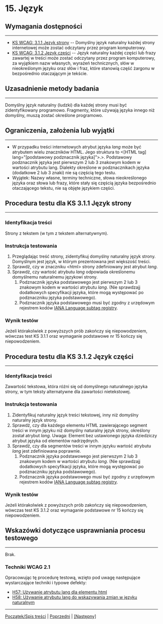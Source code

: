 # 15. Język

## Wymagania dostępności
---------------------
-   [KS WCAG: 3.1.1 Język strony](http://www.w3.org/TR/UNDERSTANDING-WCAG20/meaning-doc-lang-id.html) -- Domyślny język naturalny każdej strony internetowej może zostać odczytany przez program komputerowy.
-   [KS WCAG: 3.1.2 Język części](http://www.w3.org/TR/UNDERSTANDING-WCAG20/meaning-other-lang-id.html) -- Język naturalny każdej części lub frazy zawartej w treści może zostać odczytany przez program komputerowy, za wyjątkiem nazw własnych, wyrażeń technicznych, słów w nieokreślonym języku oraz słów i fraz, które stanowią część żargonu w bezpośrednio otaczającym je tekście.

## Uzasadnienie metody badania
------------------------------
Domyślny język naturalny (ludzki) dla każdej strony musi być zidentyfikowany programowo. Fragmenty, które używają języka innego niż domyślny, muszą zostać określone programowo.

## Ograniczenia, założenia lub wyjątki
--------------------------------------
-   W przypadku treści internetowych atrybut języka *lang* może być atrybutem wielu znaczników HTML. Jego struktura to &lt;\[HTML tag\] lang="\[podstawowy podznacznik języka\]"&gt;.>. Podstawowy podznacznik języka jest pierwszym 2 lub 3 znakowym kodem w wartości atrybutu lang. Dialekty określone w podznacznikach języka (dodatkowe 2 lub 3 znaki) nie są częścią tego testu.
-   Wyjątek:  Nazwy własne, terminy techniczne, słowa nieokreślonego języka oraz słowa lub frazy, które stały się częścią języka bezpośrednio otaczającego tekstu, nie są objęte językiem części.

## Procedura testu dla KS 3.1.1 Język strony
--------------------------------------------
### Identyfikacja treści
Strony z tekstem (w tym z tekstem alternatywnym).

### Instrukcja testowania
1.  Przeglądając treść strony, zidentyfikuj domyślny naturalny język strony. Domyślnym jest język, w którym prezentowana jest większość treści.
2.  Sprawdź, czy w znaczniku &lt;html&gt; strony zdefiniowany jest atrybut *lang*.
3.  Sprawdź, czy wartość atrybutu *lang* odpowiada określonemu domyślnemu naturalnemu językowi strony.
    1.  Podznacznik języka podstawowego jest pierwszym 2 lub 3 znakowym kodem w wartości atrybutu *lang*. (Nie sprawdzajj dodatkowych specyfikacji języka, które mogą występować po podznaczniku języka podstawowego).
    2.  Podznacznik języka podstawowego musi być zgodny z urzędowym rejestrem kodów [IANA Language subtag registry](http://www.iana.org/assignments/language-subtag-registry).

### Wynik testów
Jeżeli którakolwiek z powyższych prób zakończy się niepowodzeniem, wówczas test KS 3.1.1  oraz wymaganie podstawowe nr 15 kończy się niepowodzeniem.

## Procedura testu dla KS 3.1.2 Język części
--------------------------------------------
### Identyfikacja treści
Zawartość tekstowa, która różni się od domyślnego naturalnego języka strony, w tym teksty alternatywne dla zawartości nietekstowej.

### Instrukcja testowania
1.  Zidentyfikuj naturalny język treści tekstowej, inny niż domyślny naturalny język strony.
2.  Sprawdź, czy dla każdego elementu HTML zawierającego segment treści w innym języku niż domyślny naturalny język strony, określony został atrybut *lang*. Uwaga: Element bez ustawionego języka dziedziczy atrybut języka od elementów nadrzędnych.
3.  Sprawdź, czy dla segmentów treści w innym języku wartość atrybutu *lang* jest zdefiniowana poprawnie.
    1.  Podznacznik języka podstawowego jest pierwszym 2 lub 3 znakowym kodem w wartości atrybutu *lang*. (Nie sprawdzajj dodatkowych specyfikacji języka, które mogą występować po podznaczniku języka podstawowego).
    2.  Podznacznik języka podstawowego musi być zgodny z urzędowym rejestrem kodów [IANA Language subtag registry](http://www.iana.org/assignments/language-subtag-registry).
### Wynik testów
Jeżeli którakolwiek z powyższych prób zakończy się niepowodzeniem, wówczas test KS 3.1.2  oraz wymaganie podstawowe nr 15 kończy się niepowodzeniem.

##  Wskazówki dotyczące usprawniania procesu testowego
----------------------------------------------------------
Brak.

### Techniki WCAG 2.1
Opracowując tę procedurę testową, wzięto pod uwagę następujące wystarczające techniki i typowe defekty:
-   [H57: Używanie atrybutu lang dla elementu html](https://www.w3.org/TR/WCAG20-TECHS/H57.html)
-   [H58: Używanie atrybutu lang do wskazywania zmian w języku naturalnym](https://www.w3.org/TR/WCAG20-TECHS/H58.html)

----------------------------------------
[Początek/Spis treści](index.md) | [Poprzedni](14LaczaPrzyciski.md) | [[Następny]](16TylkoAudioTylkoWideo.md)

